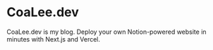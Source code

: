 # CoaLee.dev
CoaLee.dev is my blog. Deploy your own Notion-powered website in minutes with Next.js and Vercel.
